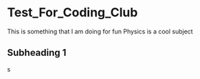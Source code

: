 # Test_For_Coding_Club
This is something that I am doing for fun
Physics is a cool subject

## Subheading 1
s